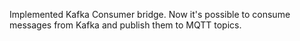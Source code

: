 Implemented Kafka Consumer bridge.
Now it's possible to consume messages from Kafka and publish them to
MQTT topics.
